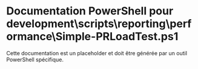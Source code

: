 # Documentation PowerShell pour development\scripts\reporting\performance\Simple-PRLoadTest.ps1

Cette documentation est un placeholder et doit être générée par un outil PowerShell spécifique.
